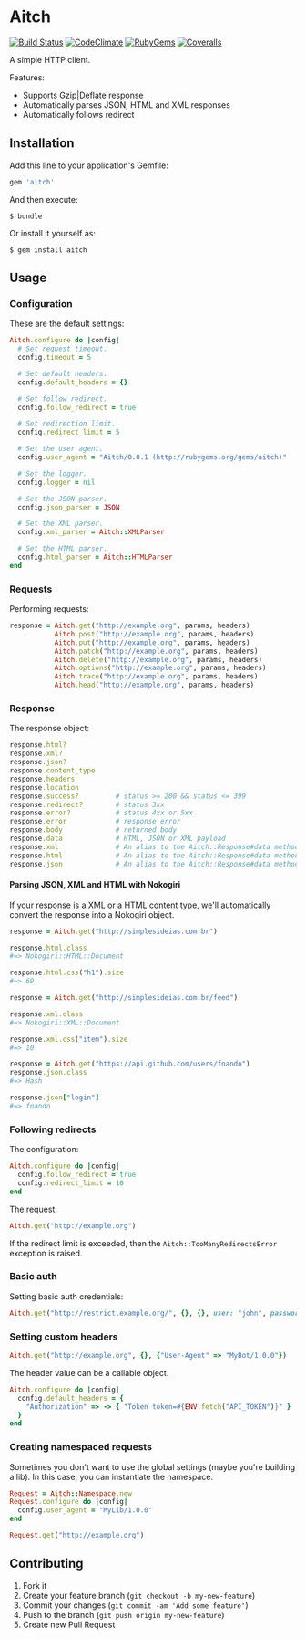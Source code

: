 # Aitch

[![Build Status](https://travis-ci.org/fnando/aitch.png)](https://travis-ci.org/fnando/aitch)
[![CodeClimate](https://codeclimate.com/github/fnando/aitch.png)](https://codeclimate.com/github/fnando/aitch/)
[![RubyGems](https://badge.fury.io/rb/aitch.png)](https://rubygems.org/gems/aitch)
[![Coveralls](https://coveralls.io/repos/fnando/aitch/badge.png?branch=master)](https://coveralls.io/r/fnando/aitch)

A simple HTTP client.

Features:

* Supports Gzip|Deflate response
* Automatically parses JSON, HTML and XML responses
* Automatically follows redirect

## Installation

Add this line to your application's Gemfile:

```ruby
gem 'aitch'
```

And then execute:

    $ bundle

Or install it yourself as:

    $ gem install aitch

## Usage

### Configuration

These are the default settings:

```ruby
Aitch.configure do |config|
  # Set request timeout.
  config.timeout = 5

  # Set default headers.
  config.default_headers = {}

  # Set follow redirect.
  config.follow_redirect = true

  # Set redirection limit.
  config.redirect_limit = 5

  # Set the user agent.
  config.user_agent = "Aitch/0.0.1 (http://rubygems.org/gems/aitch)"

  # Set the logger.
  config.logger = nil

  # Set the JSON parser.
  config.json_parser = JSON

  # Set the XML parser.
  config.xml_parser = Aitch::XMLParser

  # Set the HTML parser.
  config.html_parser = Aitch::HTMLParser
end
```

### Requests

Performing requests:

```ruby
response = Aitch.get("http://example.org", params, headers)
           Aitch.post("http://example.org", params, headers)
           Aitch.put("http://example.org", params, headers)
           Aitch.patch("http://example.org", params, headers)
           Aitch.delete("http://example.org", params, headers)
           Aitch.options("http://example.org", params, headers)
           Aitch.trace("http://example.org", params, headers)
           Aitch.head("http://example.org", params, headers)
```

### Response

The response object:

```ruby
response.html?
response.xml?
response.json?
response.content_type
response.headers
response.location
response.success?         # status >= 200 && status <= 399
response.redirect?        # status 3xx
response.error?           # status 4xx or 5xx
response.error            # response error
response.body             # returned body
response.data             # HTML, JSON or XML payload
response.xml              # An alias to the Aitch::Response#data method
response.html             # An alias to the Aitch::Response#data method
response.json             # An alias to the Aitch::Response#data method
```

#### Parsing JSON, XML and HTML with Nokogiri

If your response is a XML or a HTML content type, we'll automatically convert the response into a Nokogiri object.

```ruby
response = Aitch.get("http://simplesideias.com.br")

response.html.class
#=> Nokogiri::HTML::Document

response.html.css("h1").size
#=> 69

response = Aitch.get("http://simplesideias.com.br/feed")

response.xml.class
#=> Nokogiri::XML::Document

response.xml.css("item").size
#=> 10

response = Aitch.get("https://api.github.com/users/fnando")
response.json.class
#=> Hash

response.json["login"]
#=> fnando
```

### Following redirects

The configuration:

```ruby
Aitch.configure do |config|
  config.follow_redirect = true
  config.redirect_limit = 10
end
```

The request:

```ruby
Aitch.get("http://example.org")
```

If the redirect limit is exceeded, then the `Aitch::TooManyRedirectsError` exception
is raised.

### Basic auth

Setting basic auth credentials:

```ruby
Aitch.get("http://restrict.example.org/", {}, {}, user: "john", password: "test")
```

### Setting custom headers

```ruby
Aitch.get("http://example.org", {}, {"User-Agent" => "MyBot/1.0.0"})
```

The header value can be a callable object.

```ruby
Aitch.configure do |config|
  config.default_headers = {
    "Authorization" => -> { "Token token=#{ENV.fetch("API_TOKEN")}" }
  }
end
```

### Creating namespaced requests

Sometimes you don't want to use the global settings (maybe you're building a
lib). In this case, you can instantiate the namespace.

```ruby
Request = Aitch::Namespace.new
Request.configure do |config|
  config.user_agent = "MyLib/1.0.0"
end

Request.get("http://example.org")
```

## Contributing

1. Fork it
2. Create your feature branch (`git checkout -b my-new-feature`)
3. Commit your changes (`git commit -am 'Add some feature'`)
4. Push to the branch (`git push origin my-new-feature`)
5. Create new Pull Request
